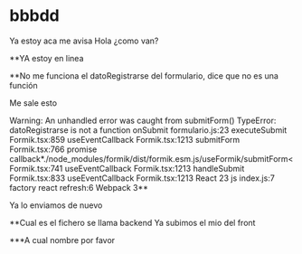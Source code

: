 # bbbdd
Ya estoy aca
me avisa
Hola
¿como van?

**YA estoy en linea

**No me funciona el datoRegistrarse del formulario, dice que no es una función

Me sale esto 

Warning: An unhandled error was caught from submitForm() TypeError: datoRegistrarse is not a function
    onSubmit formulario.js:23
    executeSubmit Formik.tsx:859
    useEventCallback Formik.tsx:1213
    submitForm Formik.tsx:766
    promise callback*./node_modules/formik/dist/formik.esm.js/useFormik/submitForm< Formik.tsx:741
    useEventCallback Formik.tsx:1213
    handleSubmit Formik.tsx:833
    useEventCallback Formik.tsx:1213
    React 23
    js index.js:7
    factory react refresh:6
    Webpack 3**

Ya lo enviamos de nuevo

**Cual es el fichero
 se llama backend
 Ya subimos el mio del front


 ***A cual nombre por favor
 

